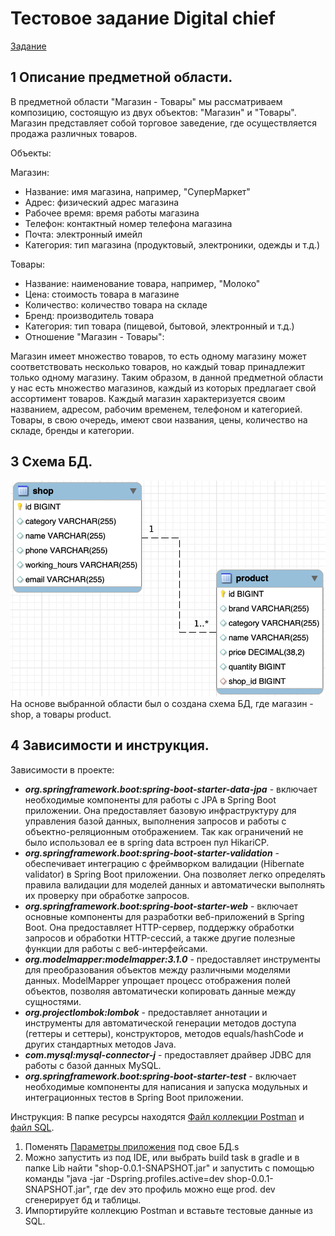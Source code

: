 # Тестовое задание Digital chief
[Задание](Тестовое_задание_для_Trainee_Backend_Developer_JAVA.pdf)

## 1 Описание предметной области.
В предметной области "Магазин - Товары" мы рассматриваем композицию, состоящую из двух объектов: "Магазин" и "Товары". Магазин представляет собой торговое заведение, где осуществляется продажа различных товаров.

Объекты:

Магазин:
- Название: имя магазина, например, "СуперМаркет"
- Адрес: физический адрес магазина
- Рабочее время: время работы магазина
- Телефон: контактный номер телефона магазина
- Почта: электронный имейл
- Категория: тип магазина (продуктовый, электроники, одежды и т.д.)

Товары:

- Название: наименование товара, например, "Молоко"
- Цена: стоимость товара в магазине
- Количество: количество товара на складе
- Бренд: производитель товара
- Категория: тип товара (пищевой, бытовой, электронный и т.д.)
- Отношение "Магазин - Товары":

Магазин имеет множество товаров, то есть одному магазину может соответствовать несколько товаров, но каждый товар принадлежит только одному магазину.
Таким образом, в данной предметной области у нас есть множество магазинов, каждый из которых предлагает свой ассортимент товаров. Каждый магазин характеризуется своим названием, адресом, рабочим временем, телефоном и категорией. Товары, в свою очередь, имеют свои названия, цены, количество на складе, бренды и категории.

## 3 Схема БД.
![Схема базы данных](database.png)
На основе выбранной области был о создана схема БД, где магазин - shop, а товары product.

## 4 Зависимости и инструкция.
Зависимости в проекте:
- ***org.springframework.boot:spring-boot-starter-data-jpa*** - включает необходимые компоненты для работы с JPA в Spring Boot приложении. Она предоставляет базовую инфраструктуру для управления базой данных, выполнения запросов и работы с объектно-реляционным отображением. Так как ограничений не было использовал ее в spring data встроен пул HikariCP.
- ***org.springframework.boot:spring-boot-starter-validation*** - обеспечивает интеграцию с фреймворком валидации (Hibernate validator) в Spring Boot приложении. Она позволяет легко определять правила валидации для моделей данных и автоматически выполнять их проверку при обработке запросов.
- ***org.springframework.boot:spring-boot-starter-web*** - включает основные компоненты для разработки веб-приложений в Spring Boot. Она предоставляет HTTP-сервер, поддержку обработки запросов и обработки HTTP-сессий, а также другие полезные функции для работы с веб-интерфейсами.
- ***org.modelmapper:modelmapper:3.1.0*** - предоставляет инструменты для преобразования объектов между различными моделями данных. ModelMapper упрощает процесс отображения полей объектов, позволяя автоматически копировать данные между сущностями.
- ***org.projectlombok:lombok*** - предоставляет аннотации и инструменты для автоматической генерации методов доступа (геттеры и сеттеры), конструкторов, методов equals/hashCode и других стандартных методов Java.
- ***com.mysql:mysql-connector-j*** - предоставляет драйвер JDBC для работы с базой данных MySQL.
- ***org.springframework.boot:spring-boot-starter-test*** - включает необходимые компоненты для написания и запуска модульных и интеграционных тестов в Spring Boot приложении.

Инструкция:
В папке ресурсы находятся [Файл коллекции Postman](src/main/resources/Digital_chief.postman_collection.json) и [файл SQL](src/main/resources/init.sql).
1) Поменять [Параметры приложения](src/main/resources/application.properties) под свое БД.s
2) Можно запустить из под IDE, или выбрать build task в gradle и в папке Lib найти "shop-0.0.1-SNAPSHOT.jar" и запустить с помощью команды "java -jar -Dspring.profiles.active=dev shop-0.0.1-SNAPSHOT.jar", где dev это профиль можно еще prod. dev сгенерирует бд и таблицы.
3) Импортируйте коллекцию Postman и вставьте тестовые данные из SQL.

